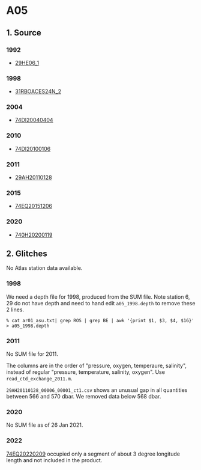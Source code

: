 # A05
## 1. Source
### 1992
+ [29HE06_1](https://cchdo.ucsd.edu/cruise/29HE06_1)

### 1998
+ [31RBOACES24N_2](https://cchdo.ucsd.edu/cruise/31RBOACES24N_2)

### 2004
+ [74DI20040404](https://cchdo.ucsd.edu/cruise/74DI20040404)

### 2010
+ [74DI20100106](https://cchdo.ucsd.edu/cruise/74DI20100106)

### 2011
+ [29AH20110128](https://cchdo.ucsd.edu/cruise/29AH20110128)

### 2015
+ [74EQ20151206](https://cchdo.ucsd.edu/cruise/74EQ20151206)

### 2020
+ [740H20200119](https://cchdo.ucsd.edu/cruise/740H20200119)

## 2. Glitches

No Atlas station data available.



### 1998
We need a depth file for 1998, produced from the SUM file. Note station 6, 29 do not
have depth and need to hand edit `a05_1998.depth` to remove these 2 lines.
```
% cat ar01_asu.txt| grep ROS | grep BE | awk '{print $1, $3, $4, $16}' > a05_1998.depth
```

### 2011
No SUM file for 2011.

The columns are in the order of "pressure, oxygen, temperaure, salinity", instead of
regular "pressure, temperature, salinity, oxygen". Use `read_ctd_exchange_2011.m`.

`29AH20110128_00006_00001_ct1.csv` shows an unusual gap in all quantities between 566 and 570 dbar. We removed data below 568 dbar.

### 2020
No SUM file as of 26 Jan 2021.

### 2022
[74EQ20220209](https://cchdo.ucsd.edu/cruise/74EQ20220209) occupied only a segment of about 3 degree longitude length and not included in the product.
